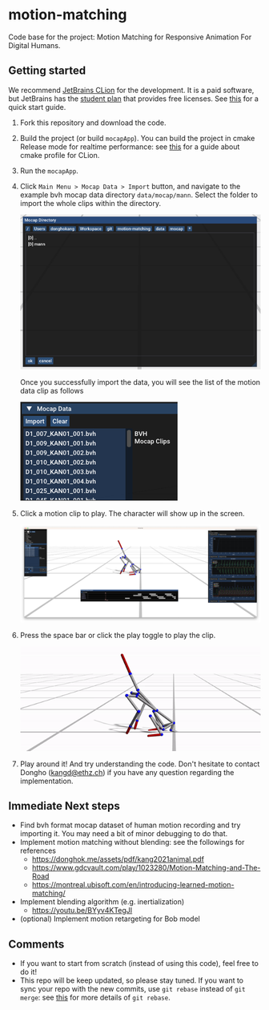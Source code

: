 # motion-matching

Code base for the project: Motion Matching for Responsive Animation For Digital Humans.

## Getting started

We recommend [JetBrains CLion](https://www.jetbrains.com/clion/) for the development.
It is a paid software, but JetBrains has the [student plan](https://www.jetbrains.com/community/education/#students)
that provides free licenses. See [this](https://www.jetbrains.com/help/clion/clion-quick-start-guide.html) for a quick
start guide.

1. Fork this repository and download the code.

2. Build the project (or build `mocapApp`). You can build the project in cmake Release mode for realtime performance:
   see [this](https://www.jetbrains.com/help/clion/cmake-profile.html) for a guide about cmake profile for CLion.

3. Run the `mocapApp`.

4. Click `Main Menu > Mocap Data > Import` button, and navigate to the example bvh mocap data
   directory `data/mocap/mann`.
   Select the folder to import the whole clips within the directory.

   ![File browser](img/filebrowser.png)

   Once you successfully import the data, you will see the list of the motion data clip as follows

   ![Mocap data](img/mocapdata.png)

5. Click a motion clip to play. The character will show up in the screen.

   ![Screen](img/screen.png)

6. Press the space bar or click the play toggle to play the clip.

   ![Example clip](img/example.gif)

7. Play around it! And try understanding the code. Don't hesitate to contact Dongho (kangd@ethz.ch) if you have any
   question
   regarding the implementation.

## Immediate Next steps

- Find bvh format mocap dataset of human motion recording and try importing it. You may need a bit of minor debugging to
  do that.
- Implement motion matching without blending: see the followings for references
    - https://donghok.me/assets/pdf/kang2021animal.pdf
    - https://www.gdcvault.com/play/1023280/Motion-Matching-and-The-Road
    - https://montreal.ubisoft.com/en/introducing-learned-motion-matching/
- Implement blending algorithm (e.g. inertialization)
    - https://youtu.be/BYyv4KTegJI
- (optional) Implement motion retargeting for Bob model

## Comments

- If you want to start from scratch (instead of using this code), feel free to do it!
- This repo will be keep updated, so please stay tuned. If you want to sync your repo with the new commits,
  use ```git rebase``` instead of ```git merge```:
  see [this](https://www.atlassian.com/git/tutorials/merging-vs-rebasing) for more details of ```git rebase```.